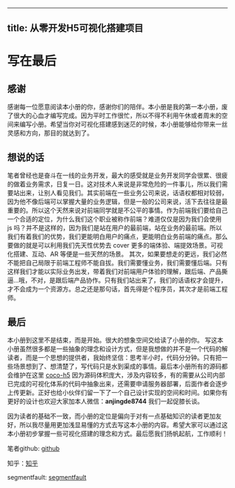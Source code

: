 
---
title: 从零开发H5可视化搭建项目
---

# 写在最后
## 感谢
感谢每一位愿意阅读本小册的你，感谢你们的陪伴。本小册是我的第一本小册，废了很大的心血才编写完成。因为平时工作很忙，所以不得不利用午休或者周末的空间来编写小册。希望当你对可视化搭建感到迷茫的时候，本小册能够给你带来一丝灵感和方向，那目的就达到了。

## 想说的话
笔者曾经也是奋斗在一线的业务开发，最大的感受就是业务开发同学会很累、很疲的做着业务需求，日复一日。这对技术人来说是非常危险的一件事儿，所以我们需要站出来，让别人看见我们。其实前端在一些业务公司来说，话语权都相对较弱，因为他不像后端可以掌握大量的业务逻辑，但是一般的公司来说，活下去往往是最重要的。所以这个天然来说对前端同学就是不公平的事情。作为前端我们要给自己一个合适的定位，为什么我们这个职业被称作前端？难道仅仅是因为我们会使用 js 吗？并不是这样的，因为我们是站在用户的最前端，站在业务的最前端。所以我们有着我们的优势，我们更能明白用户的痛点，更能明白业务前端的痛点。那么要做的就是可以利用我们先天性优势去 cover 更多的端体验、端提效场景。可视化搭建、互动、AR 等便是一些天然的场景。
其次，如果要想走的更远，我们必然不能把自己局限于前端工程师不能自拔。我们需要懂业务，我们需要懂后端。只有这样我们才能以实际业务出发，带着我们对前端用户体验的理解，跟后端、产品撕逼...哦，不对，是跟后端产品协作。只有我们站出来了，我们的话语权才会提升，才不会成为一个资源方。总之还是那句话，首先得是个程序员，其次才是前端工程师。


## 最后
本小册到这里不是结束，而是开始。很大的想象空间交给读了小册的你。
写这本小册虽然很多都是一些抽象的理念和设计方式，但是我想做的并不是一个代码的解读者，而是一个思想的提供者，我始终坚信：思考半小时，代码分分钟。只有把一些场景想到了、想清楚了，写代码只是水到渠成的事情。最后本小册所有的源码都会维护在这里 [coco-h5](https://github.com/coco-h5) 因为源码体积庞大，涉及内容较多，有的需要从公司内部已完成的可视化体系的代码中抽象出来，还需要申请服务器部署，后面作者会逐步上传更新。正好也给小伙伴们留一下了一个自己设计实现的空间和时间。如果你有更好的设计也欢迎大家加本人微信：**anjingde8744** 我们一起促膝长谈。

因为读者的基础不一致，而小册的定位是偏向于对有一点基础知识的读者更加友好，所以我尽量用更加浅显易懂的方式去写这本小册的内容。希望大家可以通过这本小册初步掌握一些可视化搭建的理念和方式。最后愿我们扬帆起航，工作顺利！

笔者github: [github](https://github.com/muwoo)

知乎：[知乎](https://www.zhihu.com/people/monkey-wang-)

segmentfault: [segmentfault](https://segmentfault.com/u/muwoo)




    